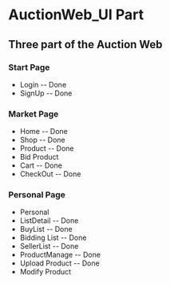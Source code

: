 # AuctionWeb_UI Part
## Three part of the Auction Web  
### Start Page  
*  Login -- Done
*  SignUp -- Done
### Market Page
*  Home -- Done
*  Shop -- Done
*  Product -- Done
*  Bid Product
*  Cart -- Done
*  CheckOut -- Done
### Personal Page  
*  Personal
*  ListDetail -- Done
*  BuyList -- Done
*  Bidding List -- Done
*  SellerList -- Done
*  ProductManage -- Done
*  Upload Product -- Done
*  Modify Product
